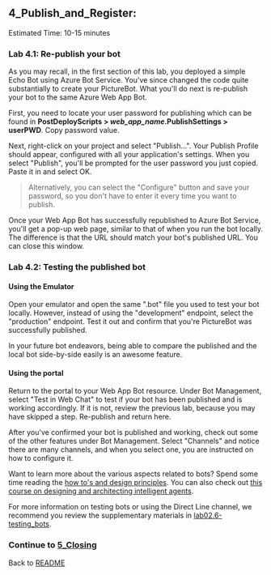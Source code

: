 ## 4_Publish_and_Register:
Estimated Time: 10-15 minutes

### Lab 4.1: Re-publish your bot

As you may recall, in the first section of this lab, you deployed a simple Echo Bot using Azure Bot Service. You've since changed the code quite substantially to create your PictureBot. What you'll do next is re-publish your bot to the same Azure Web App Bot.

First, you need to locate your user password for publishing which can be found in **PostDeployScripts > _web_app_name_.PublishSettings > userPWD**. Copy password value.

Next, right-click on your project and select "Publish...". Your Publish Profile should appear, configured with all your application's settings. When you select "Publish", you'll be prompted for the user password you just copied. Paste it in and select OK.  

> Alternatively, you can select the "Configure" button and save your password, so you don't have to enter it every time you want to publish.

Once your Web App Bot has successfully republished to Azure Bot Service, you'll get a pop-up web page, similar to that of when you run the bot locally. The difference is that the URL should match your bot's published URL. You can close this window.  


### Lab 4.2: Testing the published bot

#### Using the Emulator

Open your emulator and open the same ".bot" file you used to test your bot locally. However, instead of using the "development" endpoint, select the "production" endpoint. Test it out and confirm that you're PictureBot was successfully published.  

In your future bot endeavors, being able to compare the published and the local bot side-by-side easily is an awesome feature. 


#### Using the portal

Return to the portal to your Web App Bot resource. Under Bot Management, select "Test in Web Chat" to test if your bot has been published and is working accordingly. If it is not, review the previous lab, because you may have skipped a step. Re-publish and return here.

After you've confirmed your bot is published and working, check out some of the other features under Bot Management. Select "Channels" and notice there are many channels, and when you select one, you are instructed on how to configure it. 

Want to learn more about the various aspects related to bots? Spend some time reading the [how to's and design principles](https://docs.microsoft.com/en-us/azure/bot-service/bot-service-design-principles?view=azure-bot-service-4.0). You can also check out [this course on designing and architecting intelligent agents](https://aka.ms/daaia).  

For more information on testing bots or using the Direct Line channel, we recommend you review the supplementary materials in [lab02.6-testing_bots](../lab02.6-testing_bots/0_README.md).

### Continue to [5_Closing](./5_Closing.md)  
Back to [README](./0_README.md)
